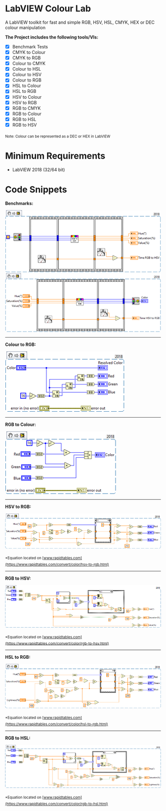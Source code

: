 # LabVIEW Colour Lab
A LabVIEW toolkit for fast and simple RGB, HSV, HSL, CMYK, HEX or DEC colour manipulation

**The Project includes the following tools/VIs:**

- [x] Benchmark Tests
- [x] CMYK to Colour
- [x] CMYK to RGB
- [x] Colour to CMYK
- [x] Colour to HSL
- [x] Colour to HSV
- [x] Colour to RGB
- [x] HSL to Colour
- [x] HSL to RGB
- [x] HSV to Colour
- [x] HSV to RGB
- [x] RGB to CMYK
- [x] RGB to Colour
- [x] RGB to HSL
- [x] RGB to HSV

<sub>Note: Colour can be represented as a DEC or HEX in LabVIEW</sub>

# Minimum Requirements
* LabVIEW 2018 (32/64 bit)

# Code Snippets

 **Benchmarks:**

![RGB to HSV Benchmark](./assets/images/RGB-to-HSV-Benchmark.png)
![HSV to Colour Benchmark](./assets/images/HSV-to-Colour-Benchmark.png)
- - - -

**Colour to RGB:** 

![Colour to RGB Block Diagram](./assets/images/Colour-to-RGB-Block-Diagram.png)
- - - -
**RGB to Colour:** 

![RGB to Colour Block Diagram](./assets/images/RGB-to-Colour-Block-Diagram.png)
- - - -
**HSV to RGB:** 

![HSV to RGB Block Diagram](./assets/images/HSV-to-RGB-Block-Diagram.png)

<sub>*Equation located on [www.rapidtables.com](https://www.rapidtables.com/convert/color/hsv-to-rgb.html) </sub>
- - - -
**RGB to HSV:** 

![RGB to HSV Block Diagram](./assets/images/RGB-to-HSV-Block-Diagram.png)

<sub>*Equation located on [www.rapidtables.com](https://www.rapidtables.com/convert/color/rgb-to-hsv.html) </sub>
- - - -
**HSL to RGB:** 

![HSV to RGB Block Diagram](./assets/images/HSL-to-RGB-Block-Diagram.png)

<sub>*Equation located on [www.rapidtables.com](https://www.rapidtables.com/convert/color/hsl-to-rgb.html) </sub>
- - - -
**RGB to HSL:** 

![RGB to HSV Block Diagram](./assets/images/RGB-to-HSL-Block-Diagram.png)

<sub>*Equation located on [www.rapidtables.com](https://www.rapidtables.com/convert/color/rgb-to-hsl.html) </sub>